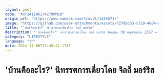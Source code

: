 ```yaml
---
layout: post
code: "ART241106174279WMLQ"
origin_url: "https://www.sanook.com/travel/1449871/"
image: "https://github.com/user-attachments/assets/727d5db3-c729-4804-a265-51f1babab01d"
title: "'บ้านคืออะไร?' นิทรรศการเดี่ยวโดย จิลลี่ มอร์ริส"
description: "'บ้านคืออะไร?' นิทรรศการเดี่ยวโดย จิลลี่ มอร์ริส จัดแสดง 30 พฤศจิกายน 2567 – 31 มกราคม 2568 "
category: "LIFESTYLE"
language: "th"
date: 2024-11-06T17:45:41.174Z
---
```


# 'บ้านคืออะไร?' นิทรรศการเดี่ยวโดย จิลลี่ มอร์ริส